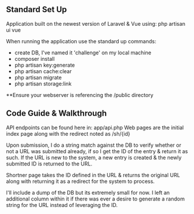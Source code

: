 ## Standard Set Up

Application built on the newest version of Laravel & Vue using:
php artisan ui vue

When running the application use the standard up commands:

- create DB, I've named it 'challenge' on my local machine
- composer install
- php artisan key:generate
- php artisan cache:clear
- php artisan migrate
- php artisan storage:link

**Ensure your webserver is referencing the /public directory



## Code Guide & Walkthrough

API endpoints can be found here in: app/api.php
Web pages are the initial index page along with the redirect noted as /sh/{id}

Upon submission, I do a string match against the DB to verify whether or not a URL was submitted already, if so I get the ID of the entry & return it as such. If the URL is new to the system, a new entry is created & the newly submitted ID is returned to the URL.

Shortner page takes the ID defined in the URL & returns the original URL along with returning it as a redirect for the system to process.

I'll include a dump of the DB but its extremely small for now. I left an additional column within it if there was ever a desire to generate a random string for the URL instead of leveraging the ID.
